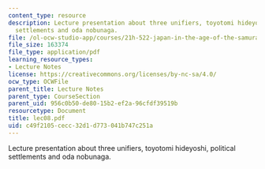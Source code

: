 ```yaml
---
content_type: resource
description: Lecture presentation about three unifiers, toyotomi hideyoshi, political
  settlements and oda nobunaga.
file: /ol-ocw-studio-app/courses/21h-522-japan-in-the-age-of-the-samurai-history-and-film-fall-2006/c49f2105cecc32d1d773041b747c251a_lec08.pdf
file_size: 163374
file_type: application/pdf
learning_resource_types:
- Lecture Notes
license: https://creativecommons.org/licenses/by-nc-sa/4.0/
ocw_type: OCWFile
parent_title: Lecture Notes
parent_type: CourseSection
parent_uid: 956c0b50-de80-15b2-ef2a-96cfdf39519b
resourcetype: Document
title: lec08.pdf
uid: c49f2105-cecc-32d1-d773-041b747c251a
---
```

Lecture presentation about three unifiers, toyotomi hideyoshi, political settlements and oda nobunaga.
